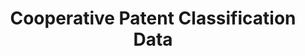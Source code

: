 ---
bigquery: https://console.cloud.google.com/bigquery?p=patents-public-data&d=cpc&page=dataset
citation: '“Cooperative Patent Classification” by the EPO and USPTO, for public use. '
contributors: EPO, USPTO
cost: None
description: Cooperative Patent Classification Data contains the scheme and definitions
  of the Cooperative Patent Classification system for classifying patent documents.
  The CPC is the result of a partnership between the EPO and the USPTO in their joint
  effort to develop a common, internationally compatible classification system for
  technical documents, in particular patent publications, which will be used by both
  offices in the patent granting process
documentation: https://www.cooperativepatentclassification.org/cpcSchemeAndDefinitions
last_edit: Mon, 04 Apr 2022 19:07:06 GMT
location: https://www.cooperativepatentclassification.org/index
maintained_by: USPTO, EPO
schema_fields: '[''title_full'', ''breakdown_code'', ''level'', ''notAllocatable'',
  ''status'', ''informativeReferences'', ''synonyms'', ''titleFull'', ''limiting_references'',
  ''sizeCache'', ''glossary'', ''title_part'', ''residualReferences'', ''childGroups'',
  ''symbol'', ''titlePart'', ''additional_only'', ''application_references'', ''breakdownCode'',
  ''child_groups'', ''not_allocatable'', ''applicationReferences'', ''children'',
  ''definition'', ''residual_references'', ''date_revised'', ''ipcConcordant'', ''dateRevised'',
  ''parents'', ''informative_references'', ''ipc_concordant'', ''limitingReferences'']'
shortname: cooperative_patent_classification
tags:
- patents
- science
title: Cooperative Patent Classification Data
uuid: 984374a7-16e9-4b35-9445-458daceb01bf
---
